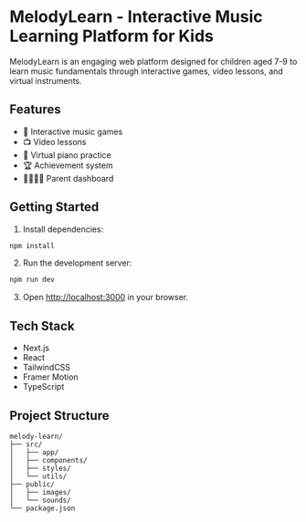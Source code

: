 # MelodyLearn - Interactive Music Learning Platform for Kids

MelodyLearn is an engaging web platform designed for children aged 7-9 to learn music fundamentals through interactive games, video lessons, and virtual instruments.

## Features

- 🎵 Interactive music games
- 📺 Video lessons
- 🎹 Virtual piano practice
- 🏆 Achievement system
- 👨‍👩‍👧‍👦 Parent dashboard

## Getting Started

1. Install dependencies:
```bash
npm install
```

2. Run the development server:
```bash
npm run dev
```

3. Open [http://localhost:3000](http://localhost:3000) in your browser.

## Tech Stack

- Next.js
- React
- TailwindCSS
- Framer Motion
- TypeScript

## Project Structure

```
melody-learn/
├── src/
│   ├── app/
│   ├── components/
│   ├── styles/
│   └── utils/
├── public/
│   ├── images/
│   └── sounds/
└── package.json
``` 